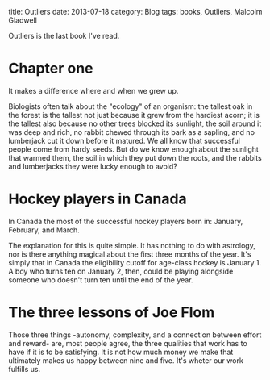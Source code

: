 title: Outliers
date: 2013-07-18
category: Blog
tags: books, Outliers, Malcolm Gladwell  

Outliers is the last book I've read. 

# Chapter one

It makes a difference where and when we grew up.

Biologists often talk about the "ecology" of an organism:
the tallest oak in the forest is the tallest not just because
it grew from the hardiest acorn; it is the tallest also because
no other trees blocked its sunlight, the soil around it was 
deep and rich, no rabbit chewed through its bark as a sapling,
and no lumberjack cut it down before it matured. We all know
that successful people come from hardy seeds. But do we know
enough about the sunlight that warmed them, the soil in which
they put down the roots, and the rabbits and lumberjacks 
they were lucky enough to avoid?

# Hockey players in Canada

In Canada the most of the successful hockey players born
in: January, February, and March.

The explanation for this is quite simple. It has nothing to
do with astrology, nor is there anything magical about the 
first three months of the year. It's simply that in Canada
the eligibility cutoff for age-class hockey is January 1. A
boy who turns ten on January 2, then, could be playing alongside
someone who doesn't turn ten until the end of the year.

# The three lessons of Joe Flom

Those three things -autonomy, complexity, and a connection between effort and
reward- are, most people agree, the three qualities that work has to have if it
is to be satisfying. It is not how much money we make that ultimately makes us
happy between nine and five. It's wheter our work fulfills us.

